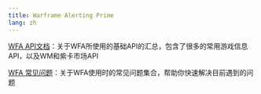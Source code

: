 ```yaml
---
title: Warframe Alerting Prime
lang: zh
---
```


[WFA API文档](/document/wfa/api/)：关于WFA所使用的基础API的汇总，包含了很多的常用游戏信息API，以及WM和紫卡市场API

[WFA 常见问题](/document/wfa/qa/)：关于WFA使用时的常见问题集合，帮助你快速解决目前遇到的问题